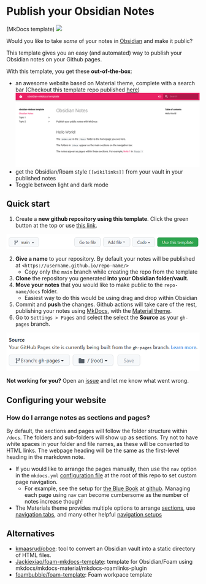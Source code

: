 # Publish your Obsidian Notes

(MkDocs template)
![](docs/IMG_20220420_152827.jpg)

Would you like to take _some_ of your notes in [Obsidian](https://obsidian.md/) and make it public?

This template gives you an easy (and automated) way to publish your Obsidian notes on your Github pages.

With this template, you get these **out-of-the-box**:

- an awesome website based on Material theme, complete with a search bar (Checkout this template repo published [here](https://jobindj.github.io/obsidian-publish-mkdocs/))
![](2021-11-22-22-49-26.png)
- get the Obsidian/Roam style `[[wikilinks]]` from your vault in your published notes
- Toggle between light and dark mode


## Quick start

1. Create a **new github repository using this template**. Click the green button at the top or use [this link](https://github.com/jobindj/obsidian-publish-mkdocs/generate). 

![](2021-11-22-22-54-02.png)

2.  **Give a name** to your repository. By default your notes will be published at `<https://username.github.io/repo-name/>`
     - Copy only the `main` branch while creating the repo from the template
3. **Clone** the repository you generated **into your Obsidian folder/vault.**
4. **Move your notes** that you would like to make public to the `repo-name/docs` folder.
    - Easiest way to do this would be using drag and drop within Obsidian
5. Commit and **push** the changes. Github actions will take care of the rest, publishing your notes using [MkDocs](https://www.mkdocs.org/), with the [Material theme](https://squidfunk.github.io/mkdocs-material/). 
6. Go to `Settings > Pages` and select the select the **Source** as your `gh-pages` branch.

![](2021-11-22-22-52-49.png)

**Not working for you?** Open an [issue](https://github.com/jobindj/obsidian-publish-mkdocs/issues/new/choose) and let me know what went wrong.

## Configuring your website

### How do I arrange notes as sections and pages?

By default, the sections and pages will follow the folder structure within `/docs`. The folders and sub-folders will show up as sections. Try not to have white spaces in your folder and file names, as these will be converted to HTML links. The webpage heading will be the same as the first-level heading in the markdown note.

- If you would like to arrange the pages manually, then use the `nav` option in the `mkdocs.yml` [configuration file](https://www.mkdocs.org/#adding-pages) at the root of this repo  to set custom page navigation.
    - For example, see the setup for [the Blue Book](https://lyz-code.github.io/blue-book/) at [github](https://github.com/lyz-code/blue-book/blob/master/mkdocs.yml). Managing each page using `nav` can become cumbersome as the number of notes increase though!
- The Materials theme provides multiple options to arrange [sections](https://squidfunk.github.io/mkdocs-material/setup/setting-up-navigation/#navigation-sections), use [navigation tabs](https://squidfunk.github.io/mkdocs-material/setup/setting-up-navigation/#navigation-tabs), and many other helpful [navigation setups](https://squidfunk.github.io/mkdocs-material/setup/setting-up-navigation/)

## Alternatives

- [kmaasrud/oboe](https://github.com/kmaasrud/oboe): tool to convert an Obsidian vault into a static directory of HTML files.
- [Jackiexiao/foam-mkdocs-template](https://github.com/Jackiexiao/foam-mkdocs-template): template for Obsidian/Foam using mkdocs/mkdocs-material/mkdocs-roamlinks-plugin
- [foambubble/foam-template](https://github.com/foambubble/foam-template): Foam workpace template
